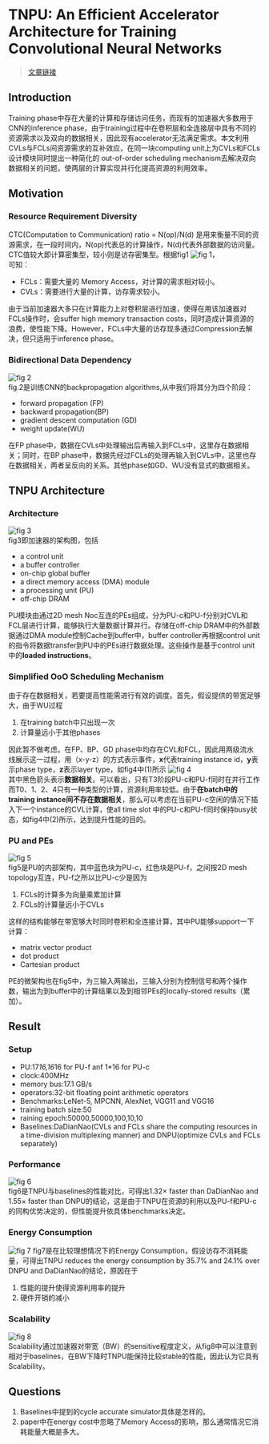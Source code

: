 # TNPU: An Efficient Accelerator Architecture for Training Convolutional Neural Networks
> [文章链接](https://dl.acm.org/citation.cfm?id=3287641) 
## Introduction
  Training phase中存在大量的计算和存储访问任务，而现有的加速器大多数用于CNN的inference phase，由于training过程中在卷积层和全连接层中具有不同的资源需求以及双向的数据相关，因此现有accelerator无法满足需求。本文利用CVLs与FCLs间资源需求的互补效应，在同一块computing unit上为CVLs和FCLs设计模块同时提出一种简化的 out-of-order scheduling mechanism去解决双向数据相关的问题，使两层的计算实现并行化提高资源的利用效率。
## Motivation
### Resource Requirement Diversity
CTC(Computation to Communication) ratio = N(op)/N(d) 是用来衡量不同的资源需求，在一段时间内，N(op)代表总的计算操作，N(d)代表外部数据的访问量。CTC值较大即计算密集型，较小则是访存密集型。根据fig1
![fig 1](fig1.PNG)，  
可知：
* FCLs：需要大量的 Memory Access，对计算的需求相对较小。
* CVLs：需要进行大量的计算，访存需求较小。  

由于当前加速器大多只在计算能力上对卷积层进行加速，使得在用该加速器对FCLs操作时，会suffer high memory transaction costs，同时造成计算资源的浪费，使性能下降。However，FCLs中大量的访存现多通过Compression去解决，但只适用于inference phase。
### Bidirectional Data Dependency 
![fig 2](fig2.PNG)  
fig.2是训练CNN的backpropagation algorithms,从中我们将其分为四个阶段：
* forward propagation (FP)
* backward propagation(BP)
* gradient descent computation (GD)
* weight update(WU)       

在FP phase中，数据在CVLs中处理输出后再输入到FCLs中，这里存在数据相关；同时，在BP phase中，数据先经过FCLs的处理再输入到CVLs中，这里也存在数据相关，两者呈反向的关系。其他phase如GD、WU没有显式的数据相关。
## TNPU Architecture
### Architecture
![fig 3](fig3.PNG)  
fig3即加速器的架构图，包括 
* a control unit
* a buffer controller
* on-chip global buffer
* a direct memory access (DMA) module
* a processing unit (PU)
* off-chip DRAM     

PU模块由通过2D mesh Noc互连的PEs组成，分为PU-c和PU-f分别对CVL和FCL层进行计算，能够执行大量数据计算并行。存储在off-chip DRAM中的外部数据通过DMA module控制Cache到buffer中，buffer controller再根据control unit的指令将数据transfer到PU中的PEs进行数据处理。这些操作是基于control unit中的**loaded instructions**。
### Simplified OoO Scheduling Mechanism
由于存在数据相关，若要提高性能需进行有效的调度。首先，假设提供的带宽足够大，由于WU过程
1. 在training batch中只出现一次
2. 计算量远小于其他phases  

因此暂不做考虑。在FP、BP、GD phase中均存在CVL和FCL，因此用两级流水线展示这一过程，用（x-y-z）的方式表示事件，**x**代表training instance id，**y**表示phase type，**z**表示layer type，如fig4中(1)所示
![fig 4](fig4.PNG)  
其中黑色箭头表示**数据相关**。可以看出，只有T3阶段PU-c和PU-f同时在并行工作而T0、1、2、4只有一种类型的计算，资源利用率较低。由于**在batch中的training instance间不存在数据相关**，那么可以考虑在当前PU-c空闲的情况下插入下一个instance的CVL计算，使all time slot 中的PU-c和PU-f同时保持busy状态，如fig4中(2)所示，达到提升性能的目的。  
### PU and PEs
![fig 5](fig5.PNG)   
fig5是PU的内部架构，其中蓝色块为PU-c，红色块是PU-f，之间按2D mesh topology互连，PU-f之所以比PU-c少是因为
1. FCLs的计算多为向量乘累加计算
2. FCLs的计算量远小于CVLs  

这样的结构能够在带宽够大时同时卷积和全连接计算，其中PU能够support一下计算：
* matrix vector product
* dot product
* Cartesian product   

PE的微架构也在fig5中，为三输入两输出，三输入分别为控制信号和两个操作数，输出为到buffer中的计算结果以及到相邻PEs的locally-stored results（累加）。
## Result
### Setup
* PU:17*16,16*16 for PU-f anf 1*16 for PU-c  
* clock:400MHz  
* memory bus:17.1 GB/s  
* operators:32-bit floating point arithmetic operators
* Benchmarks:LeNet-5, MPCNN, AlexNet, VGG11 and VGG16   
* training batch size:50
* raining epoch:50000,50000,100,10,10
* Baselines:DaDianNao(CVLs and FCLs share the computing resources in a time-division multiplexing manner) and DNPU(optimize
CVLs and FCLs separately)
### Performance
![fig 6](fig6.PNG)   
fig6是TNPU与baselines的性能对比，可得出1.32× faster than DaDianNao and 1.55× faster than DNPU的结论，这是由于TNPU在资源的利用以及PU-f和PU-c的同构优势决定的，但性能提升依具体benchmarks决定。
### Energy Consumption
![fig 7](fig7.PNG)
fig7是在比较理想情况下的Energy Consumption，假设访存不消耗能量，可得出TNPU reduces the energy consumption by 35.7% and 24.1%
over DNPU and DaDianNao的结论，原因在于
1. 性能的提升使得资源利用率的提升
2. 硬件开销的减小   


### Scalability
![fig 8](fig8.PNG)  
Scalability通过加速器对带宽（BW）的sensitive程度定义，从fig8中可以注意到相对于baselines，在BW下降时TNPU能保持比较stable的性能，因此认为它具有Scalability。
## Questions
1. Baselines中提到的cycle accurate simulator具体是怎样的。
2. paper中在energy cost中忽略了Memory Access的影响，那么通常情况它消耗能量大概是多大。
